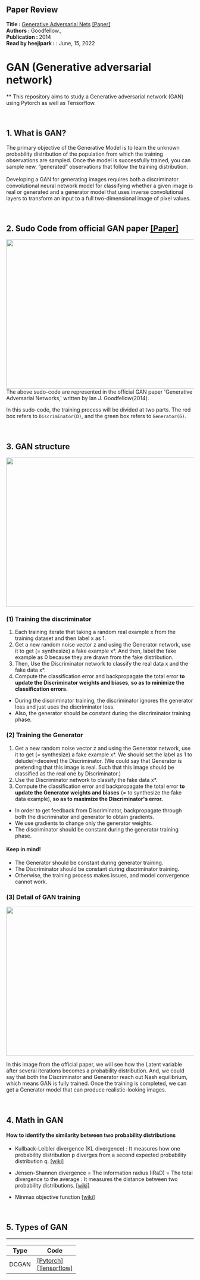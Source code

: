 ## Paper Review
<b>Title : </b> <u>Generative Adversarial Nets</u> [[Paper]](https://arxiv.org/pdf/1406.2661.pdf)
<br>
<b>Authors : </b>  Goodfellow.,
<br>
<b>Publication : </b> 2014
<br>
<b>Read by heejipark : </b>: June, 15, 2022

# GAN (Generative adversarial network)
** This repository aims to study a Generative adversarial network (GAN) using Pytorch as well as Tensorflow.

<br>

## 1. What is GAN?
The primary objective of the Generative Model is to learn the unknown probability distribution of the population from which the training observations are sampled. Once the model is successfully trained, you can sample new, “generated” observations that follow the training distribution.
<br><br>
Developing a GAN for generating images requires both a discriminator convolutional neural network model for classifying whether a given image is real or generated and a generator model that uses inverse convolutional layers to transform an input to a full two-dimensional image of pixel values.


<br>

## 2. Sudo Code from official GAN paper [[Paper]](https://arxiv.org/pdf/1406.2661.pdf)
<img src="img/1/1-sudocode.PNG" height=400 width=700>
The above sudo-code are represented in the official GAN paper 'Generative Adversarial Networks,' written by Ian J. Goodfellow(2014). 

In this sudo-code, the training process will be divided at two parts. The red box refers to <code>Discriminator(D)</code>, and the green box refers to <code>Generator(G)</code>.


<br>

## 3. GAN structure
<img src="img/1/2-ganstructure.PNG" height=400 width=700>


### (1) Training the discriminator
1. Each training iterate that taking a random real example x from the training dataset and then label x as 1.
2. Get a new random noise vector z and using the Generator network, use it to get (= synthesize) a fake example x*. And then, label the fake example as 0 because they are drawn from the fake distribution.
3. Then, Use the Discriminator network to classify the real data x and the fake data x*.
4. Compute the classification error and backpropagate the total error <b>to update the Discriminator weights and biases</b>, <b>so as to minimize the classification errors.</b>
- During the discriminator training, the discriminator ignores the generator loss and just uses the discriminator loss. 
- Also, the generator should be constant during the discriminator training phase.


### (2) Training the Generator
1. Get a new random noise vector z and using the Generator network, use it to get (= synthesize) a fake example x*. We should set the label as 1 to delude(=deceive) the Discriminator.
(We could say that Generator is pretending that this image is real. Such that this image should be classified as the real one by Discriminator.)
2. Use the Discriminator network to classify the fake data x*.
3. Compute the classification error and backpropagate the total error <b>to update the Generator weights and biases</b> (= to synthesize the fake data example), <b>so as to maximize the Discriminator's error.</b><br> 
- In order to get feedback from Discriminator, backpropagate through both the discriminator and generator to obtain gradients. 
- We use gradients to change only the generator weights. 
- The discriminator should be constant during the generator training phase.

#### Keep in mind! 
- The Generator should be constant during generator training. 
- The Discriminator should be constant during discriminator training.
- Otherwise, the training process makes issues, and model convergence cannot work.


### (3) Detail of GAN training
<img src="img/1/3-graph.PNG" height=400 width=750>

In this image from the official paper, we will see how the Latent variable after several iterations becomes a probability distribution. And, we could say that both the Discriminator and Generator reach out Nash equilibrium, which means GAN is fully trained. Once the training is completed, we can get a Generator model that can produce realistic-looking images.


<br>

## 4. Math in GAN
#### How to identify the similarity between two probability distributions
- Kullback-Leibler divergence (KL divergence) 
: It measures how one probability distribution p diverges from a second expected probability distribution q. [[wiki]](https://en.wikipedia.org/wiki/Kullback%E2%80%93Leibler_divergence)

- Jensen-Shannon divergence = The information radius (IRaD) = The total divergence to the average
: It measures the distance between two probability distributions. [[wiki]](https://en.wikipedia.org/wiki/Jensen%E2%80%93Shannon_divergence)

- Minmax objective function [[wiki]](https://en.wikipedia.org/wiki/Minimax#:~:text=Minimax)


<br>

## 5. Types of GAN
<hr>

|Type|Code|
|----|----|
|DCGAN|[[Pytorch]](./DCGAN/DCGAN_Pytorch.ipynb)<br> [[Tensorflow]](./DCGAN_Tensorflow.ipynb)|
